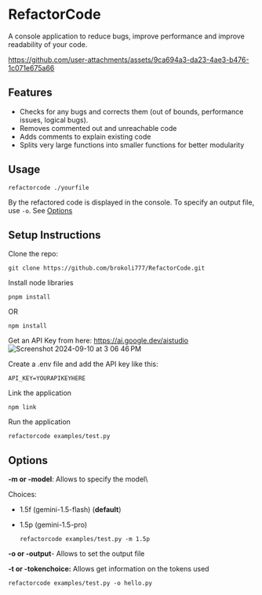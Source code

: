 # RefactorCode
A console application to reduce bugs, improve performance and improve readability of your code.

https://github.com/user-attachments/assets/9ca694a3-da23-4ae3-b476-1c071e675a66

## Features
- Checks for any bugs and corrects them (out of bounds, performance issues, logical bugs).
- Removes commented out and unreachable code
- Adds comments to explain existing code
- Splits very large functions into smaller functions for better modularity

## Usage

```
refactorcode ./yourfile
```
By the refactored code is displayed in the console. To specify an output file, use `-o`. See [Options](#options)

## Setup Instructions

Clone the repo:
```
git clone https://github.com/brokoli777/RefactorCode.git
```

Install node libraries
```
pnpm install
```
OR
```
npm install
```
Get an API Key from here: https://ai.google.dev/aistudio 
![Screenshot 2024-09-10 at 3 06 46 PM](https://github.com/user-attachments/assets/958f2257-f16e-4254-ac59-d5342be36b43)

Create a .env file and add the API key like this:
```
API_KEY=YOURAPIKEYHERE
```

Link the application
```
npm link
```

Run the application
```
refactorcode examples/test.py
```

## Options

**-m or -model**: Allows to specify the model\

Choices: 
- 1.5f (gemini-1.5-flash) (**default**)
- 1.5p (gemini-1.5-pro)

  ```
  refactorcode examples/test.py -m 1.5p
  ```

**-o or -output**- Allows to set the output file 

**-t or -tokenchoice:** Allows get information on the tokens used

```
refactorcode examples/test.py -o hello.py
```









